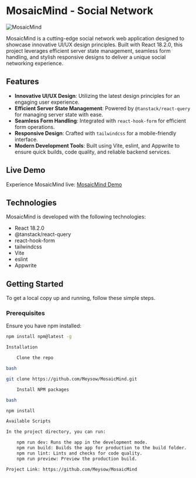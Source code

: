 # MosaicMind - Social Network

![MosaicMind](https://tdportfolio-self.vercel.app/assets/projects/MosaicMind.png)

MosaicMind is a cutting-edge social network web application designed to showcase innovative UI/UX design principles. Built with React 18.2.0, this project leverages efficient server state management, seamless form handling, and stylish responsive designs to deliver a unique social networking experience.

## Features

- **Innovative UI/UX Design**: Utilizing the latest design principles for an engaging user experience.
- **Efficient Server State Management**: Powered by `@tanstack/react-query` for managing server state with ease.
- **Seamless Form Handling**: Integrated with `react-hook-form` for efficient form operations.
- **Responsive Design**: Crafted with `tailwindcss` for a mobile-friendly interface.
- **Modern Development Tools**: Built using Vite, eslint, and Appwrite to ensure quick builds, code quality, and reliable backend services.

## Live Demo

Experience MosaicMind live: [MosaicMind Demo](https://mosaic-mind.vercel.app)

## Technologies

MosaicMind is developed with the following technologies:

- React 18.2.0
- @tanstack/react-query
- react-hook-form
- tailwindcss
- Vite
- eslint
- Appwrite

## Getting Started

To get a local copy up and running, follow these simple steps.

### Prerequisites

Ensure you have npm installed:

```bash
npm install npm@latest -g

Installation

    Clone the repo

bash

git clone https://github.com/Meysow/MosaicMind.git

    Install NPM packages

bash

npm install

Available Scripts

In the project directory, you can run:

    npm run dev: Runs the app in the development mode.
    npm run build: Builds the app for production to the build folder.
    npm run lint: Lints and checks for code quality.
    npm run preview: Preview the production build.

Project Link: https://github.com/Meysow/MosaicMind